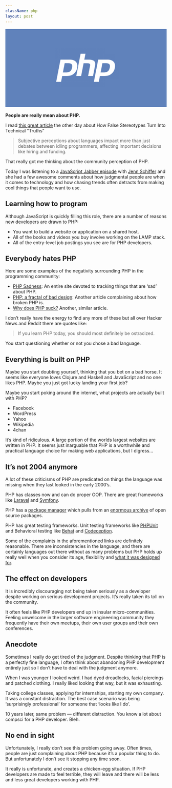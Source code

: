 ```yaml
---
className: php
layout: post
---
```


![PHP](/assets/php_logo.png)

**People are really mean about PHP.**

I read [this great article](https://modelviewculture.com/pieces/c-is-manly-python-is-for-n00bs-how-false-stereotypes-turn-into-technical-truths) the other day about How False Stereotypes Turn Into Technical “Truths”

> Subjective perceptions about languages impact more than just debates between idling programmers, affecting important decisions like hiring and funding.

That really got me thinking about the community perception of PHP.

<!--more -->

Today I was listening to a [JavaScript Jabber episode](http://devchat.tv/js-jabber/140-jsj-using-art-to-get-and-keep-people-interested-in-programming-with-jenn-schiffer) with [Jenn Schiffer](https://twitter.com/jennschiffer) and she had a few awesome comments about how judgmental people are when it comes to technology and how chasing trends often detracts from making cool things that people want to use.

## Learning how to program

Although JavaScript is quickly filling this role, there are a number of reasons new developers are drawn to PHP:

+ You want to build a website or application on a shared host.
+ All of the books and videos you buy involve working on the LAMP stack.
+ All of the entry-level job postings you see are for PHP developers.

## Everybody hates PHP

Here are some examples of the negativity surrounding PHP in the programming community:

+ [PHP Sadness](http://phpsadness.com/): An entire site devoted to tracking things that are ‘sad’ about PHP.
+ [PHP: a fractal of bad design](http://eev.ee/blog/2012/04/09/php-a-fractal-of-bad-design/): Another article complaining about   how broken PHP is.
+ [Why does PHP suck?](http://whydoesitsuck.com/why-does-php-suck/) Another, similar article.

I don’t really have the energy to find any more of these but all over Hacker News and Reddit there are quotes like:

> If you learn PHP today, you should most definitely be ostracized.

You start questioning whether or not you chose a bad language.

## Everything is built on PHP

Maybe you start doubting yourself, thinking that you bet on a bad horse. It seems like everyone loves Clojure and Haskell and JavaScript and no one likes PHP. Maybe you just got lucky landing your first job?

Maybe you start poking around the internet, what projects are actually built with PHP?

+ Facebook
+ WordPress
+ Yahoo
+ Wikipedia
+ 4chan

It’s kind of ridiculous. A large portion of the worlds largest websites are written in PHP. It seems just inarguable that PHP is a worthwhile and practical language choice for making web applications, but I digress…

## It’s not 2004 anymore

A lot of these criticisms of PHP are predicated on things the language was missing when they last looked in the early 2000’s.

PHP has classes now and can do proper OOP. There are great frameworks like [Laravel](http://laravel.com/) and [Symfony](http://symfony.com/).

PHP has a [package manager](https://getcomposer.org/) which pulls from an [enormous archive](https://packagist.org/) of open source packages.

PHP has great testing frameworks. Unit testing frameworks like [PHPUnit](https://phpunit.de/) and Behavioral testing like [Behat](http://docs.behat.org/en/v2.5/) and [Codeception](http://codeception.com/).

Some of the complaints in the aforementioned links are definitely reasonable. There are inconsistencies in the language, and there are certainly languages out there without as many problems but PHP holds up really well when you consider its age, flexibility and [what it was designed for](http://www.sitepoint.com/phps-creator-rasmus-lerdorf/).

## The effect on developers

It is incredibly discouraging not being taken seriously as a developer despite working on serious development projects. It’s really taken its toll on the community.

It often feels like PHP developers end up in insular micro-communities. Feeling unwelcome in the larger software engineering community they frequently have their own meetups, their own user groups and their own conferences.

## Anecdote

Sometimes I really do get tired of the judgment. Despite thinking that PHP is a perfectly fine language, I often think about abandoning PHP development entirely just so I don’t have to deal with the judgment anymore.

When I was younger I looked weird. I had dyed dreadlocks, facial piercings and patched clothing. I really liked looking that way, but it was exhausting.

Taking college classes, applying for internships, starting my own company. It was a constant distraction. The best case scenario was being ‘surprisingly professional’ for someone that ‘looks like I do’.

10 years later, same problem — different distraction. You know a lot about compsci for a PHP developer. Bleh.

## No end in sight

Unfortunately, I really don’t see this problem going away. Often times, people are just complaining about PHP because it’s a popular thing to do. But unfortunately I don’t see it stopping any time soon.

It really is unfortunate, and creates a chicken-egg situation. If PHP developers are made to feel terrible, they will leave and there will be less and less great developers working with PHP.
